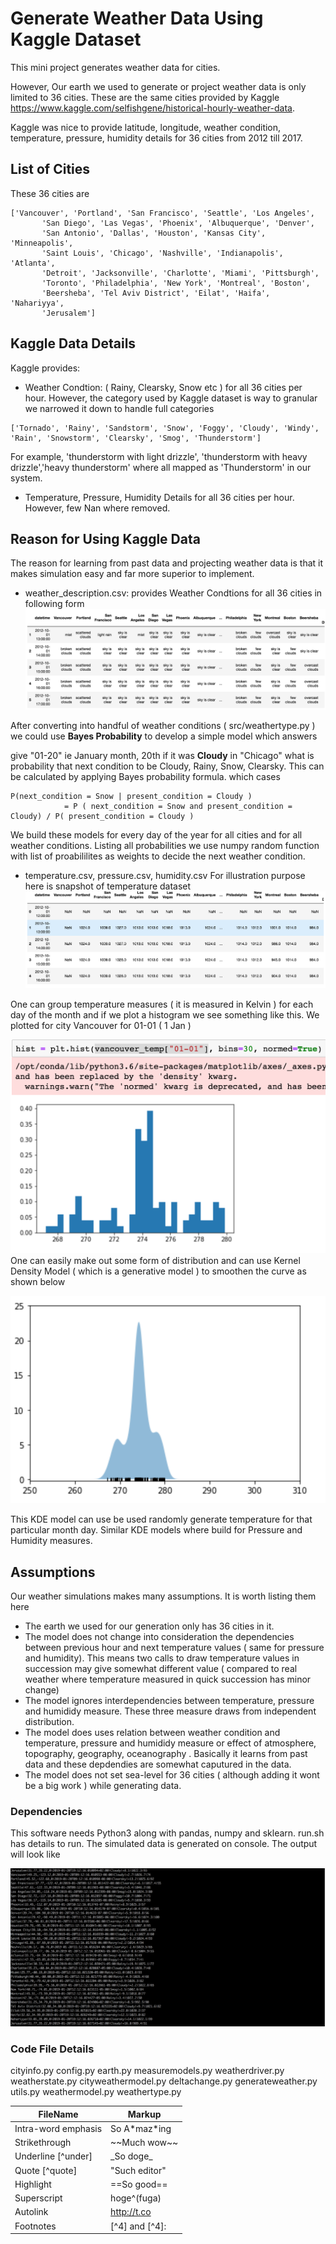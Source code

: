 # Generate Weather Data Using Kaggle Dataset
This mini project generates weather data for cities. 

However, Our earth we used to generate or project weather data is only limited to 36 cities. These are the same cities provided
by Kaggle https://www.kaggle.com/selfishgene/historical-hourly-weather-data. 

Kaggle was nice to provide latitude, longitude, weather condition, temperature, pressure, humidity details for 36 cities from 2012 till 2017.

## List of Cities
These 36 cities are 
```
['Vancouver', 'Portland', 'San Francisco', 'Seattle', 'Los Angeles',
       'San Diego', 'Las Vegas', 'Phoenix', 'Albuquerque', 'Denver',
       'San Antonio', 'Dallas', 'Houston', 'Kansas City', 'Minneapolis',
       'Saint Louis', 'Chicago', 'Nashville', 'Indianapolis', 'Atlanta',
       'Detroit', 'Jacksonville', 'Charlotte', 'Miami', 'Pittsburgh',
       'Toronto', 'Philadelphia', 'New York', 'Montreal', 'Boston',
       'Beersheba', 'Tel Aviv District', 'Eilat', 'Haifa', 'Nahariyya',
       'Jerusalem']
```


## Kaggle Data Details
Kaggle provides:
* Weather Condtion: ( Rainy, Clearsky, Snow etc ) for all 36 cities per hour. However, the category used by Kaggle dataset is way to granular we narrowed it down to handle full categories 
```
['Tornado', 'Rainy', 'Sandstorm', 'Snow', 'Foggy', 'Cloudy', 'Windy', 'Rain', 'Snowstorm', 'Clearsky', 'Smog', 'Thunderstorm']
```
For example, 'thunderstorm with light drizzle', 'thunderstorm with heavy drizzle','heavy thunderstorm' where all mapped as 'Thunderstorm' in our system.

* Temperature, Pressure, Humidity Details for all 36 cities per hour. However, few Nan where removed.

## Reason for Using Kaggle Data
The reason for learning from past data and projecting weather data is that it makes simulation easy and far more superior to implement. 
*  weather_description.csv: provides Weather Condtions for all 36 cities in following form
![Weather Condtion](https://github.com/somilasthana/weathergenerator/blob/master/pics/weather_description.png)

After converting into handful of weather conditions ( src/weathertype.py ) we could use **Bayes Probability** to develop a simple model which answers

give "01-20" ie January month, 20th if it was **Cloudy** in "Chicago" what is probability that next condition to be 
Cloudy, Rainy, Snow, Clearsky. This can be calculated by applying Bayes probability formula. which cases
```
P(next_condition = Snow | present_condition = Cloudy ) 
            = P ( next_condition = Snow and present_condition = Cloudy) / P( present_condition = Cloudy )
```
We build these models for every day of the year for all cities and for all weather conditions. Listing all probabilities we use numpy random function with list of proabililites as weights to decide the next weather condition.

* temperature.csv, pressure.csv, humidity.csv
For illustration purpose here is snapshot of temperature dataset
![Temperature Details](https://github.com/somilasthana/weathergenerator/blob/master/pics/temperature_details.png)

One can group temperature measures ( it is measured in Kelvin ) for each day of the month and if we plot a histogram we see something like this. We plotted for city Vancouver for 01-01 ( 1 Jan )

![Temperature Histogram](https://github.com/somilasthana/weathergenerator/blob/master/pics/temperature_distribution.png)
One can easily make out some form of distribution and can use Kernel Density Model ( which is a generative model ) to smoothen the curve as shown below

![Temperature Smooth](https://github.com/somilasthana/weathergenerator/blob/master/pics/temperature_smooth.png)

This KDE model can use be used randomly generate temperature for that particular month day. Similar KDE models where build for Pressure and Humidity measures.

## Assumptions
Our weather simulations makes many assumptions. It is worth listing them here
* The earth we used for our generation only has 36 cities in it. 
* The model does not change into consideration the dependencies between previous hour and next temperature values ( same for pressure and humidity). This means two calls to draw temperature values in succession may give somewhat different value ( compared to real weather where temperature measured in quick succession has minor change)
* The model ignores interdependencies between temperature, pressure and humididy measure. These three measure draws from independent distribution.
* The model does uses relation between weather condition and temperature, pressure and humididy measure or effect of atmosphere, topography, geography, oceanography . Basically it learns from past data and these depdendies are somewhat caputured in the data.
* The model does not set sea-level for 36 cities ( although adding it wont be a big work ) while generating data.

### Dependencies
This software needs Python3 along with pandas, numpy and sklearn. run.sh has details to run. The simulated data is generated on console.
The output will look like 

![Final Output](https://github.com/somilasthana/weathergenerator/blob/master/pics/weather_generation_output.png)

### Code File Details

cityinfo.py             config.py               earth.py                measuremodels.py        weatherdriver.py        weatherstate.py
cityweathermodel.py     deltachange.py          generateweather.py      utils.py                weathermodel.py         weathertype.py

FileName            | Markup           | 
--------------------|------------------|
Intra-word emphasis | So A\*maz\*ing   | 
Strikethrough       | \~~Much wow\~~   | 
Underline [^under]  | \_So doge\_      | 
Quote [^quote]      | \"Such editor\"  | 
Highlight           | \==So good\==    |
Superscript         | hoge\^(fuga)     |
Autolink            | http://t.co      | 
Footnotes           | [\^4] and [\^4]: | 

